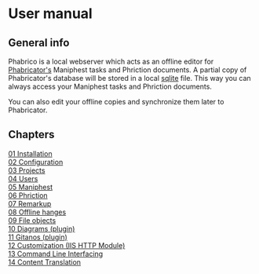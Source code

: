 <!--
  Title: Phabrico
  Description: offline editor for Phabricator's  Maniphest tasks and Phriction documents
  Author: gjacobs
  -->

# User manual

## General info

Phabrico is a local webserver which acts as an offline editor for [Phabricator's](https://www.phacility.com/phabricator/) Maniphest tasks and Phriction documents.
A partial copy of Phabricator's database will be stored in a local [sqlite](https://www.sqlite.org/index.html) file.
This way you can always access your Maniphest tasks and Phriction documents.

You can also edit your offline copies and synchronize them later to Phabricator.

## Chapters

<a href="01-Installation/">01 Installation</a><br />
<a href="02-Configuration/">02 Configuration</a><br />
<a href="03-Projects/">03 Projects</a><br />
<a href="04-Users/">04 Users</a><br />
<a href="05-Maniphest/">05 Maniphest</a><br />
<a href="06-Phriction/">06 Phriction</a><br />
<a href="07-Remarkup/">07 Remarkup</a><br />
<a href="08-OfflineChanges/">08 Offline hanges</a><br />
<a href="09-FileObjects/">09 File objects</a><br />
<a href="10-Diagrams/">10 Diagrams (plugin)</a><br />
<a href="11-Gitanos/">11 Gitanos (plugin)</a><br />
<a href="12-Customization/">12 Customization (IIS HTTP Module)</a><br />
<a href="13-CommandLineInterfacing/">13 Command Line Interfacing</a><br />
<a href="14-ContentTranslation/">14 Content Translation</a><br />

